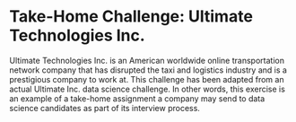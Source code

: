 # Take-Home Challenge: Ultimate Technologies Inc.
Ultimate Technologies Inc. is an American worldwide online transportation network company that has disrupted the taxi and logistics industry and is a prestigious company to work at. This challenge has been adapted from an actual Ultimate Inc. data science challenge. In other words, this exercise is an example of a take-home assignment a company may send to data science candidates as part of its interview process.
